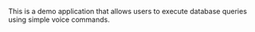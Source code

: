 This is a demo application that allows users to execute database queries using simple voice commands.
